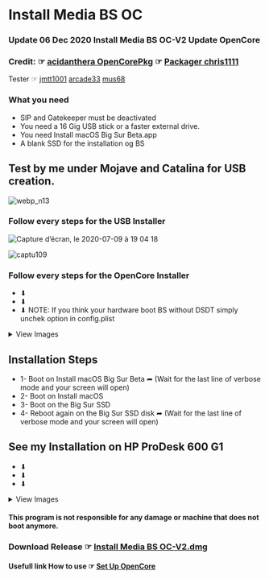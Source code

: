 # Install Media BS OC
 ### Update 06 Dec 2020 Install Media BS OC-V2 Update OpenCore

### Credit: ☞ [acidanthera OpenCorePkg](https://github.com/acidanthera/OpenCorePkg) ☞ [Packager chris1111](https://www.hackintosh-montreal.com/t10355-install-media-bs-oc) 
 Tester ☞ [jmtt1001](https://www.hackintosh-montreal.com/t10355p50-install-media-bs-oc#130373) [arcade33](https://www.hackintosh-montreal.com/t10355-install-media-bs-oc#130307) [mus68](https://www.hackintosh-montreal.com/t10355-install-media-bs-oc#130301z)

###  What you need
- SIP and Gatekeeper must be deactivated
- You need a 16 Gig USB stick or a faster external drive.
- You need Install macOS Big Sur Beta.app
- A blank SSD for the installation og BS

## Test by me under Mojave and Catalina for USB creation.

![webp_n13](https://user-images.githubusercontent.com/6248794/87083458-a5734080-c1fa-11ea-869f-ee69269b3e5a.gif)


### Follow every steps for the USB Installer
![Capture d’écran, le 2020-07-09 à 19 04 18](https://user-images.githubusercontent.com/6248794/87099160-10327500-c217-11ea-8084-9825bc675959.png)

![captu109](https://user-images.githubusercontent.com/6248794/87083522-c6d42c80-c1fa-11ea-9a13-372466d019e1.png)

### Follow every steps for the OpenCore Installer
- ⬇︎
- ⬇︎
- ⬇︎
NOTE: If you think your hardware boot BS without DSDT simply unchek option in config.plist

<details> 
  <summary>View Images </summary>

![captu110](https://user-images.githubusercontent.com/6248794/87083524-c76cc300-c1fa-11ea-95c8-76e4de05698d.png)

![captu111](https://user-images.githubusercontent.com/6248794/87083525-c76cc300-c1fa-11ea-8e53-31481b82d9aa.png)

![captu112](https://user-images.githubusercontent.com/6248794/87083529-c8055980-c1fa-11ea-9ff9-c17e0c77b4b9.png)

![Screen Shot 1](https://user-images.githubusercontent.com/6248794/87084124-b53f5480-c1fb-11ea-80eb-c2e3c65b6e53.png)

![Screen Shot 2](https://user-images.githubusercontent.com/6248794/87084040-9214a500-c1fb-11ea-8a2c-08ee4485e246.png)

</details>


## Installation Steps
- 1- Boot on Install macOS Big Sur Beta ➦ (Wait for the last line of verbose mode and your screen will open)
- 2- Boot on Install macOS
- 3- Boot on the Big Sur SSD
- 4- Reboot again on the Big Sur SSD disk ➦ (Wait for the last line of verbose mode and your screen will open)

## See my Installation on HP ProDesk 600 G1
- ⬇︎
- ⬇︎
- ⬇︎
<details> 
  <summary>View Images  </summary>
	
![img_2217](https://user-images.githubusercontent.com/6248794/87085381-ca1ce780-c1fd-11ea-9dab-94c3752153d3.jpg)

![img_2218](https://user-images.githubusercontent.com/6248794/87085382-cab57e00-c1fd-11ea-923a-bf46abe582e6.jpg)

![img_2219](https://user-images.githubusercontent.com/6248794/87085383-cab57e00-c1fd-11ea-979a-8502df8c7fb0.jpg)

![img_2220](https://user-images.githubusercontent.com/6248794/87085384-cab57e00-c1fd-11ea-975e-851a349de86f.jpg)

![img_2221](https://user-images.githubusercontent.com/6248794/87085385-cb4e1480-c1fd-11ea-83d6-1cef01eaecb0.jpg)
- Desktop BIGSUR  

![screen34](https://user-images.githubusercontent.com/6248794/87085387-cb4e1480-c1fd-11ea-9c56-be48da12adbc.png)


</details>

#### This program is not responsible for any damage or machine that does not boot anymore.

### Download Release ☞ [Install Media BS OC-V2.dmg ](https://github.com/chris1111/Install-Media-BS-OC/releases/tag/V2)

#### Usefull link How to use ☞ [Set Up OpenCore](https://dortania.github.io/OpenCore-Install-Guide/prerequisites.html)

